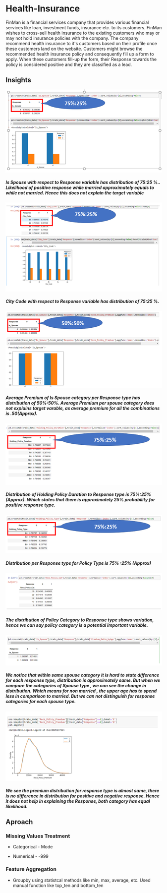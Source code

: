 # Health-Insurance
FinMan is a financial services company that provides various financial services like loan, investment funds, insurance etc. to its customers. FinMan wishes to cross-sell health insurance to the existing customers who may or may not hold insurance policies with the company. The company recommend health insurance to it's customers based on their profile once these customers land on the website. Customers might browse the recommended health insurance policy and consequently fill up a form to apply. When these customers fill-up the form, their Response towards the policy is considered positive and they are classified as a lead.
## Insights
<img src=images/1.PNG></img>

##### Is Spouse with respect to Response variable has distribution of 75:25 %.. Likelihood of positive response while married approximately equals to while not married. Hence this does not explain the target variable 

<img src=images/2.PNG></img>

##### City Code with respect to Response variable has distribution of 75:25 %.

<img src=images/3.PNG></img>

##### Average Premium of Is Spouse category per Response type has distribution of 50%:50%. Average Premium per spouse category does not explains target varable, as average premium for all the combinations is .50(Approx).

<img src=images/4.PNG></img>

##### Distribution of Holding Policy Duration to Response type is 75%:25%(Approx). Which states that there is approximately 25% probability for positive response type.

<img src=images/5.PNG></img>

##### Distribution per Response type for Policy Type is 75% :25% (Approx)

<img src=images/6.PNG></img>

##### The distribution of Policy Category to Response type shows variation, hence we can say policy category is a potential important variable.

<img src=images/7.PNG></img>

##### We notice that within same spouse category it is hard to state difference for each response type, distribution is approximately same. But when we compare the categories of Spouse type , we can see the change in distribution. Which means for non married , the upper age has to spend less in comparison to married. But we can not distinguish for response categories for each spouse type.

<img src=images/8.PNG></img>

##### We see the premium distribution for response type is almost same, there is no difference in distribution for positive and negative response. Hence it does not help in explaining the Response, both category has equal likelihood.

## Aproach

### Missing Values Treatment

- Categorical - Mode

- Numerical - -999

### Feature Aggregation 

- Groupby using statistcal methods like min, max, average, etc. Used manual function like top_ten and bottom_ten 


